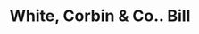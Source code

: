 ---
doi: 10.7916/D8835403
date_other: '1880'
date_other_textual: 1880-1889
form: printed ephemera
genre:
- Invoices
name:
- White, Corbin & Co.
object_in_context_url: https://biggert.cul.columbia.edu/items/view/ave_biggert_00095
subject_hierarchical_geographic:
- Rockville, Connecticut, United States
subject_name:
- White, Corbin & Co.
title: White, Corbin & Co.. Bill
sort_title: White, Corbin & Co.. Bill
call_number: ave_biggert_00095
coordinates:
- 41.8673,-72.4483
pid: ave_biggert_00095
identifiers: ave_biggert_00095
thumbnail: https://derivativo-3.library.columbia.edu/iiif/2/ldpd:342903/full/!256,256/0/native.jpg
permalink: /biggert/ave_biggert_00095/
layout: iiif-image-page
---